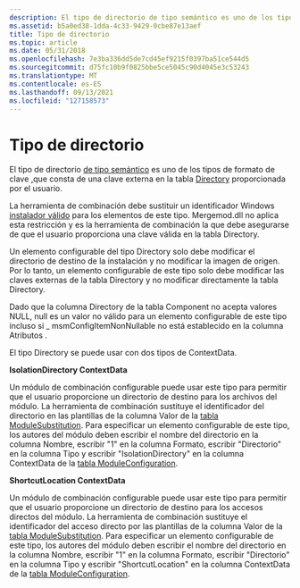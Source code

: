 ```yaml
---
description: El tipo de directorio de tipo semántico es uno de los tipos de formato de clave, que consta de una clave externa en la tabla Directory proporcionada por el usuario.
ms.assetid: b5a0ed38-1dda-4c33-9429-0cbe87e13aef
title: Tipo de directorio
ms.topic: article
ms.date: 05/31/2018
ms.openlocfilehash: 7e3ba336dd5de7cd45ef9215f0397ba51ce544d5
ms.sourcegitcommit: d75fc10b9f0825bbe5ce5045c90d4045e3c53243
ms.translationtype: MT
ms.contentlocale: es-ES
ms.lasthandoff: 09/13/2021
ms.locfileid: "127158573"
---
```

# <a name="directory-type"></a>Tipo de directorio

El tipo de directorio [de tipo semántico](semantic-types.md) es uno de los tipos de formato de clave [,](key-format-types.md)que consta de una clave externa en la tabla [Directory](directory-table.md) proporcionada por el usuario.

La herramienta de combinación debe sustituir un identificador Windows [instalador válido](identifier.md) para los elementos de este tipo. Mergemod.dll no aplica esta restricción y es la herramienta de combinación la que debe asegurarse de que el usuario proporciona una clave válida en la tabla Directory.

Un elemento configurable del tipo Directory solo debe modificar el directorio de destino de la instalación y no modificar la imagen de origen. Por lo tanto, un elemento configurable de este tipo solo debe modificar las claves externas de la tabla Directory y no modificar directamente la tabla Directory.

Dado que la columna Directory de la tabla Component no acepta valores NULL, null es un valor no válido para un elemento configurable de este tipo incluso si \_ msmConfigItemNonNullable no está establecido en la columna Atributos . [](component-table.md)

El tipo Directory se puede usar con dos tipos de ContextData.

**IsolationDirectory ContextData**

Un módulo de combinación configurable puede usar este tipo para permitir que el usuario proporcione un directorio de destino para los archivos del módulo. La herramienta de combinación sustituye el identificador del directorio en las plantillas de la columna Valor de la [tabla ModuleSubstitution](modulesubstitution-table.md). Para especificar un elemento configurable de este tipo, los autores del módulo deben escribir el nombre del directorio en la columna Nombre, escribir "1" en la columna Formato, escribir "Directorio" en la columna Tipo y escribir "IsolationDirectory" en la columna ContextData de la [tabla ModuleConfiguration](moduleconfiguration-table.md).

**ShortcutLocation ContextData**

Un módulo de combinación configurable puede usar este tipo para permitir que el usuario proporcione un directorio de destino para los accesos directos del módulo. La herramienta de combinación sustituye el identificador del acceso directo por las plantillas de la columna Valor de la [tabla ModuleSubstitution](modulesubstitution-table.md). Para especificar un elemento configurable de este tipo, los autores del módulo deben escribir el nombre del directorio en la columna Nombre, escribir "1" en la columna Formato, escribir "Directorio" en la columna Tipo y escribir "ShortcutLocation" en la columna ContextData de la [tabla ModuleConfiguration](moduleconfiguration-table.md).

 

 



